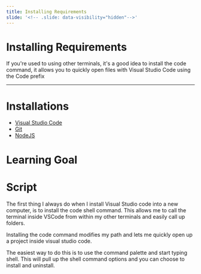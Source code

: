 ```yaml
---
title: Installing Requirements
slide: '<!-- .slide: data-visibility="hidden"-->'
---
```


<!-- .slide: data-state="layout-title" class="bg-dark"-->

# Installing Requirements

> >

If you're used to using other terminals, it's a good idea to install the code command, it allows you to quickly open files with Visual Studio Code using the Code prefix

---

# Installations

- [Visual Studio Code](https://code.visualstudio.com/)
- [Git](https://git-scm.com/)
- [NodeJS](https://nodejs.org/)

> >

# Learning Goal

# Script
The first thing I always do when I install Visual Studio code into a new computer, is to install the code shell command. This allows me to call the terminal inside VSCode from within my other terminals and easily call up folders.

Installing the code command modifies my path and lets me quickly open up a project inside visual studio code.

The easiest way to do this is to use the command palette and start typing shell. This will pull up the shell command options and you can choose to install and uninstall.
